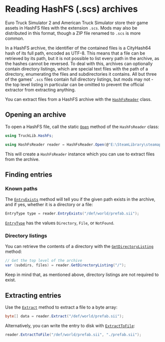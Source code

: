 # Reading HashFS (.scs) archives

Euro Truck Simulator 2 and American Truck Simulator store their game assets in HashFS files with the extension `.scs`.
Mods may also be distributed in this format, though a ZIP file renamed to `.scs` is more common.

In a HashFS archive, the identifier of the contained files is a CityHash64 hash of its full path, encoded as UTF-8.
This means that a file can be retrieved by its path, but it is not possible to list every path in the archive, as the hashes
cannot be reversed. To deal with this, archives can optionally contain directory listings, which are special text files
with the path of a directory, enumerating the files and subdirectories it contains. All but three of the games' `.scs`
files contain full directory listings, but mods may not - the top level listing in particular can be omitted to
prevent the official extractor from extracting anything.

You can extract files from a HashFS archive with the [`HashFsReader`](xref:TruckLib.HashFs.HashFsReader) class.

## Opening an archive
To open a HashFS file, call the static [`Open`](xref:TruckLib.HashFs.HashFsReader.Open*) method of the `HashFsReader` class:

```cs
using TruckLib.HashFs;

using HashFsReader reader = HashFsReader.Open(@"E:\SteamLibrary\steamapps\common\Euro Truck Simulator 2\def.scs");
```

This will create a `HashFsReader` instance which you can use to extract files from the archive.

## Finding entries

### Known paths
The [`EntryExists`](xref:TruckLib.HashFs.HashFsReader.EntryExists*) method will tell you if the given path exists in the archive, 
and if yes, whether it is a directory or a file:

```cs
EntryType type = reader.EntryExists("/def/world/prefab.sii");
```

[`EntryType`](xref:TruckLib.HashFs.EntryType) has the values `Directory`, `File`, or `NotFound`.

### Directory listings
You can retrieve the contents of a directory with the [`GetDirectoryListing`](xref:TruckLib.HashFs.HashFsReader.GetDirectoryListing*) method:

```cs
// Get the top level of the archive
var (subdirs, files) = reader.GetDirectoryListing("/");
```

Keep in mind that, as mentioned above, directory listings are not required to exist.

## Extracting entries

Use the [`Extract`](xref:TruckLib.HashFs.HashFsReader.Extract*) method to extract a file to a byte array:

```cs
byte[] data = reader.Extract("/def/world/prefab.sii");
```

Alternatively, you can write the entry to disk with [`ExtractToFile`](xref:TruckLib.HashFs.HashFsReader.ExtractToFile*):

```cs
reader.ExtractToFile("/def/world/prefab.sii", "./prefab.sii");
```
